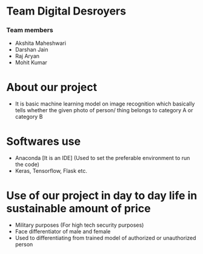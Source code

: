 # Team Digital Desroyers
### Team members
- Akshita Maheshwari
- Darshan Jain
- Raj Aryan
- Mohit Kumar

# About our project
- It is basic machine learning model on image recognition which basically tells whether the given photo of person/ thing belongs to category A or category B

# Softwares use 
- Anaconda [It is an IDE] (Used to set the preferable environment to run the code)
- Keras, Tensorflow, Flask etc.

# Use of our project in day to day life in sustainable amount of price
- Military purposes (For high tech security purposes)
- Face differentiator of male and female
- Used to differentiating from trained model of authorized or unauthorized person 
